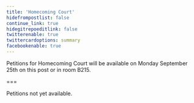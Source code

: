 ```yaml
---
title: 'Homecoming Court'
hidefrompostlist: false
continue_link: true
hidegitrepoeditlink: false
twitterenable: true
twittercardoptions: summary
facebookenable: true
---
```


Petitions for Homecoming Court will be available on Monday September 25th on this post or in room B215.

===

Petitions not yet available.